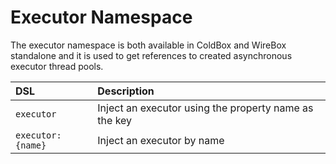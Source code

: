 # Executor Namespace

The executor namespace is both available in ColdBox and WireBox standalone and it is used to get references to created asynchronous executor thread pools.

| DSL | Description |
| :--- | :--- |
| `executor` | Inject an executor using the property name as the key |
| `executor:{name}` | Inject an executor by name |

